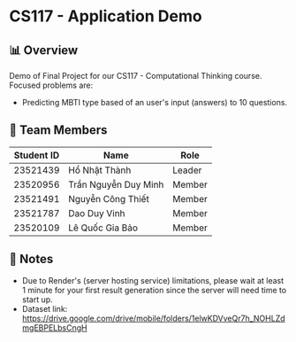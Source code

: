 # CS117 -  Application Demo

## 📊 Overview

Demo of Final Project for our CS117 - Computational Thinking course. Focused problems are:
- Predicting MBTI type based of an user's input (answers) to 10 questions.

## 👥 Team Members
| Student ID | Name | Role |
|------------|------|------|
| 23521439 | Hồ Nhật Thành | Leader |
| 23520956 | Trần Nguyễn Duy Minh | Member |
| 23521491 | Nguyễn Công Thiết | Member |
| 23521787 | Dao Duy Vinh | Member |
| 23520109 | Lê Quốc Gia Bảo | Member |

## 📝 Notes
- Due to Render's (server hosting service) limitations, please wait at least 1 minute for your first result generation since the server will need time to start up.
- Dataset link: https://drive.google.com/drive/mobile/folders/1elwKDVveQr7h_NOHLZdmgEBPELbsCngH
